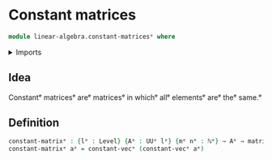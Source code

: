 # Constant matrices

```agda
module linear-algebra.constant-matricesᵉ where
```

<details><summary>Imports</summary>

```agda
open import elementary-number-theory.natural-numbersᵉ

open import foundation.universe-levelsᵉ

open import linear-algebra.constant-vectorsᵉ
open import linear-algebra.matricesᵉ
```

</details>

## Idea

Constantᵉ matricesᵉ areᵉ matricesᵉ in whichᵉ allᵉ elementsᵉ areᵉ theᵉ same.ᵉ

## Definition

```agda
constant-matrixᵉ : {lᵉ : Level} {Aᵉ : UUᵉ lᵉ} {mᵉ nᵉ : ℕᵉ} → Aᵉ → matrixᵉ Aᵉ mᵉ nᵉ
constant-matrixᵉ aᵉ = constant-vecᵉ (constant-vecᵉ aᵉ)
```
